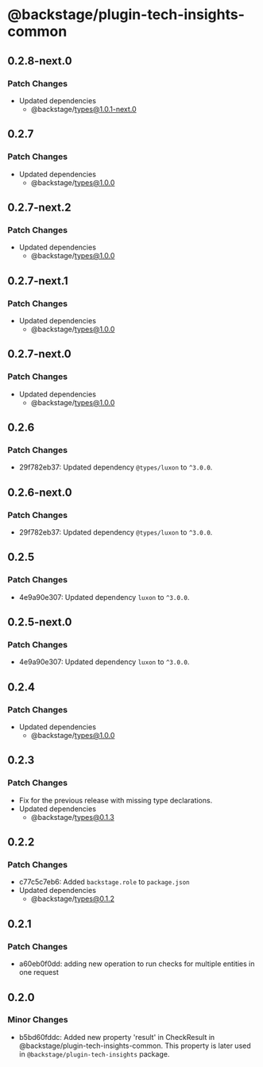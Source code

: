 # @backstage/plugin-tech-insights-common

## 0.2.8-next.0

### Patch Changes

- Updated dependencies
  - @backstage/types@1.0.1-next.0

## 0.2.7

### Patch Changes

- Updated dependencies
  - @backstage/types@1.0.0

## 0.2.7-next.2

### Patch Changes

- Updated dependencies
  - @backstage/types@1.0.0

## 0.2.7-next.1

### Patch Changes

- Updated dependencies
  - @backstage/types@1.0.0

## 0.2.7-next.0

### Patch Changes

- Updated dependencies
  - @backstage/types@1.0.0

## 0.2.6

### Patch Changes

- 29f782eb37: Updated dependency `@types/luxon` to `^3.0.0`.

## 0.2.6-next.0

### Patch Changes

- 29f782eb37: Updated dependency `@types/luxon` to `^3.0.0`.

## 0.2.5

### Patch Changes

- 4e9a90e307: Updated dependency `luxon` to `^3.0.0`.

## 0.2.5-next.0

### Patch Changes

- 4e9a90e307: Updated dependency `luxon` to `^3.0.0`.

## 0.2.4

### Patch Changes

- Updated dependencies
  - @backstage/types@1.0.0

## 0.2.3

### Patch Changes

- Fix for the previous release with missing type declarations.
- Updated dependencies
  - @backstage/types@0.1.3

## 0.2.2

### Patch Changes

- c77c5c7eb6: Added `backstage.role` to `package.json`
- Updated dependencies
  - @backstage/types@0.1.2

## 0.2.1

### Patch Changes

- a60eb0f0dd: adding new operation to run checks for multiple entities in one request

## 0.2.0

### Minor Changes

- b5bd60fddc: Added new property 'result' in CheckResult in @backstage/plugin-tech-insights-common. This property is later used in `@backstage/plugin-tech-insights` package.
